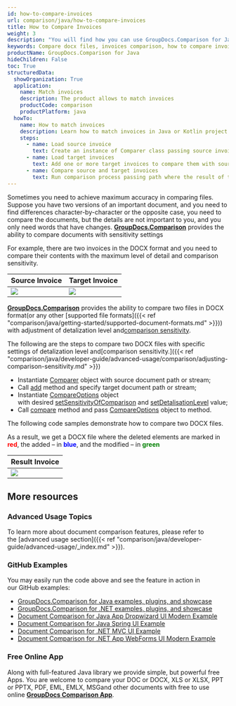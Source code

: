 ```yaml
---
id: how-to-compare-invoices
url: comparison/java/how-to-compare-invoices
title: How to Compare Invoices
weight: 3
description: "You will find how you can use GroupDocs.Comparison for Java inside your production when comparing invoices. Look at file comparison sensitivity configuration and other use cases of the GroupDocs.Comparison API"
keywords: Compare docx files, invoices comparison, how to compare invoices
productName: GroupDocs.Comparison for Java
hideChildren: False
toc: True
structuredData:
  showOrganization: True
  application:
    name: Match invoices
    description: The product allows to match invoices
    productCode: comparison
    productPlatform: java
  howTo:
    name: How to match invoices
    description: Learn how to match invoices in Java or Kotlin project
    steps:
      - name: Load source invoice
        text: Create an instance of Comparer class passing source invoice as a constructor parameter
      - name: Load target invoices
        text: Add one or more target invoices to compare them with source one
      - name: Compare source and target invoices
        text: Run comparison process passing path where the result of the comparison will be saved
---
```


Sometimes you need to achieve maximum accuracy in comparing files. Suppose you have two versions of an important document, and you need to find differences character-by-character or the opposite case, you need to compare the documents, but the details are not important to you, and you only need words that have changes. **[GroupDocs.Comparison](https://products.groupdocs.com/comparison)** provides the ability to compare documents with sensitivity settings

For example, there are two invoices in the DOCX format and you need to compare their contents with the maximum level of detail and comparison sensitivity.

| Source Invoice                                           | Target Invoice                                             |
| -------------------------------------------------------- | ---------------------------------------------------------- |
| ![](/comparison/java/images/how-to-compare-invoices.png) | ![](/comparison/java/images/how-to-compare-invoices_1.png) |

[**GroupDocs.Comparison**](https://products.groupdocs.com/comparison) provides the ability to compare two files in DOCX format(or any other [supported file formats]({{< ref "comparison/java/getting-started/supported-document-formats.md" >}})) with adjustment of detalization level and[comparison sensitivity](https://docs.groupdocs.com/display/comparisonjava/Set+Comparison+Sensitivity+While+Comparing+Documents).

The following are the steps to compare two DOCX files with specific settings of detalization level and[comparison sensitivity.]({{< ref "comparison/java/developer-guide/advanced-usage/comparison/adjusting-comparison-sensitivity.md" >}})

- Instantiate [Comparer](https://reference.groupdocs.com/comparison/java/com.groupdocs.comparison/Comparer) object with source document path or stream;
- Call [add](<https://reference.groupdocs.com/comparison/java/com.groupdocs.comparison/Comparer#add(java.lang.String)>) method and specify target document path or stream;
- Instantiate [CompareOptions](https://reference.groupdocs.com/comparison/java/com.groupdocs.comparison.options/CompareOptions) object with desired [setSensitivityOfComparison](<https://reference.groupdocs.com/comparison/java/com.groupdocs.comparison.options/CompareOptions#setSensitivityOfComparison(int)>) and [setDetalisationLevel](<https://reference.groupdocs.com/comparison/java/com.groupdocs.comparison.options/CompareOptions#setDetalisationLevel(int)>) value;
- Call [compare](<https://reference.groupdocs.com/comparison/java/com.groupdocs.comparison/Comparer#compare(java.lang.String,%20com.groupdocs.comparison.options.CompareOptions)>) method and pass [CompareOptions](https://reference.groupdocs.com/comparison/java/com.groupdocs.comparison.options/CompareOptions) object to method.

The following code samples demonstrate how to compare two DOCX files.

<script src="https://gist.github.com/groupdocs-comparison-gists/c0ea4e8b64b330c78449bafa4d733b04.js"></script>

As a result, we get a DOCX file where the deleted elements are marked in <font color="red">**red**</font>, the added – in <font color="blue">**blue**</font>, and the modified – in <font color="green">**green**</font>

| Result Invoice                                             |
| ---------------------------------------------------------- |
| ![](/comparison/java/images/how-to-compare-invoices_2.png) |

## More resources

### Advanced Usage Topics

To learn more about document comparison features, please refer to the [advanced usage section]({{< ref "comparison/java/developer-guide/advanced-usage/_index.md" >}}).

### GitHub Examples

You may easily run the code above and see the feature in action in our GitHub examples:

- [GroupDocs.Comparison for Java examples, plugins, and showcase](https://github.com/groupdocs-comparison/GroupDocs.Comparison-for-Java)
- [GroupDocs.Comparison for .NET examples, plugins, and showcase](https://github.com/groupdocs-comparison/GroupDocs.Comparison-for-.NET)
- [Document Comparison for Java App Dropwizard UI Modern Example](https://github.com/groupdocs-comparison/GroupDocs.Comparison-for-Java-Dropwizard)
- [Document Comparison for Java Spring UI Example](https://github.com/groupdocs-comparison/GroupDocs.Comparison-for-Java-Spring)
- [Document Comparison for .NET MVC UI Example](https://github.com/groupdocs-comparison/GroupDocs.Comparison-for-.NET-MVC)
- [Document Comparison for .NET App WebForms UI Modern Example](https://github.com/groupdocs-comparison/GroupDocs.Comparison-for-.NET-WebForms)

### Free Online App

Along with full-featured Java library we provide simple, but powerful free Apps.
You are welcome to compare your DOC or DOCX, XLS or XLSX, PPT or PPTX, PDF, EML, EMLX, MSGand other documents with free to use online **[GroupDocs Comparison App](https://products.groupdocs.app/comparison)**.
